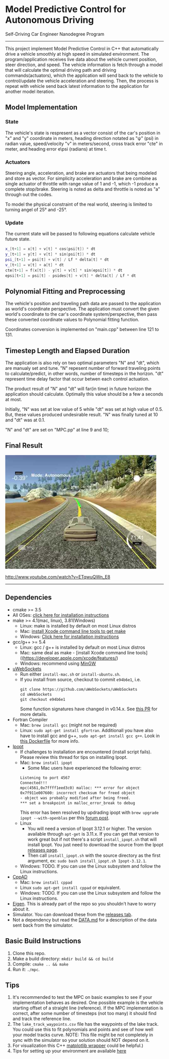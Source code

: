 [//]: # (Image References)

[image1]: ./images/MPC_Result.jpg "MPC Result"

# Model Predictive Control for Autonomous Driving

Self-Driving Car Engineer Nanodegree Program

---

This project implement Model Predictive Control in C++ that automatically drive a vehicle smoothly at high speed in simulated environment. The program/application receives live data about the vehicle current position, steer direction, and speed. The vehicle information is fetch through a model that will calculate the optimal driving path and driving commands(actuators), which the application will send back to the vehicle to control/update the vehicle acceleration and steering. Then, the process is repeat with vehicle send back latest information to the application for another model iteration.

## Model Implementation

### State
The vehicle's state is respresent as a vector consist of the car's position in "x" and "y" coordinate in meters, heading direction notated as "ψ" (psi) in radian value, speed/velocity "v" in meters/second, cross track error "cte" in meter, and heading error e\psi (radians) at time t.

### Actuators 
Steering angle, acceleration, and brake are actuators that being modeled and store as vector. For simplicity acceleration and brake are combine as single actuator of throttle with range value of 1 and -1, which -1 produce a complete stop/brake. Steering is noted as delta and throttle is noted as "a" through out the codes.  

To model the physical constraint of the real world, steering is limited to turning angel of 25° and -25°.


### Update 
The current state will be passed to following equations calculate vehicle future state. 
```c++
x_[t+1] = x[t] + v[t] * cos(psi[t]) * dt
y_[t+1] = y[t] + v[t] * sin(psi[t]) * dt
psi_[t+1] = psi[t] + v[t] / Lf * delta[t] * dt
v_[t+1] = v[t] + a[t] * dt
cte[t+1] = f(x[t]) - y[t] + v[t] * sin(epsi[t]) * dt
epsi[t+1] = psi[t] - psides[t] + v[t] * delta[t] / Lf * dt
```

## Polynomial Fitting and Preprocessing

The vehicle's position and traveling path data are passed to the application as world's coordinate perspective. The application must convert the given world's coordinate to the car's coordinate system/perspective, then pass these converted coordinate values to Polynomial fitting function.

Coordinates conversion is implemented on "main.cpp" between line 121 to 131.

## Timestep Length and Elapsed Duration

The application is also rely on two optimal parameters "N" and "dt", which are manualy set and tune. "N" repesent number of forward traveling points to calculate/predict, in other words, number of timesteps in the horizon. "dt" represent time delay factor that occur betwen each control actuation. 

The product result of "N" and "dt" will far(in time) in future horizon the application should calculate. Optimally this value should be a few a seconds at most.

Initially, "N" was set at low value of 5 while "dt" was set at high value of 0.5. But, these values produced undesirable result. "N" was finally tuned at 10 and "dt" was at 0.1. 

"N" and "dt" are set on "MPC.pp" at line 9 and 10;

## Final Result


[![Final Result][image1]](http://www.youtube.com/watch?v=ETqwuQWn_E8)

http://www.youtube.com/watch?v=ETqwuQWn_E8

---

## Dependencies

* cmake >= 3.5
 * All OSes: [click here for installation instructions](https://cmake.org/install/)
* make >= 4.1(mac, linux), 3.81(Windows)
  * Linux: make is installed by default on most Linux distros
  * Mac: [install Xcode command line tools to get make](https://developer.apple.com/xcode/features/)
  * Windows: [Click here for installation instructions](http://gnuwin32.sourceforge.net/packages/make.htm)
* gcc/g++ >= 5.4
  * Linux: gcc / g++ is installed by default on most Linux distros
  * Mac: same deal as make - [install Xcode command line tools]((https://developer.apple.com/xcode/features/)
  * Windows: recommend using [MinGW](http://www.mingw.org/)
* [uWebSockets](https://github.com/uWebSockets/uWebSockets)
  * Run either `install-mac.sh` or `install-ubuntu.sh`.
  * If you install from source, checkout to commit `e94b6e1`, i.e.
    ```
    git clone https://github.com/uWebSockets/uWebSockets 
    cd uWebSockets
    git checkout e94b6e1
    ```
    Some function signatures have changed in v0.14.x. See [this PR](https://github.com/udacity/CarND-MPC-Project/pull/3) for more details.
* Fortran Compiler
  * Mac: `brew install gcc` (might not be required)
  * Linux: `sudo apt-get install gfortran`. Additionall you have also have to install gcc and g++, `sudo apt-get install gcc g++`. Look in [this Dockerfile](https://github.com/udacity/CarND-MPC-Quizzes/blob/master/Dockerfile) for more info.
* [Ipopt](https://projects.coin-or.org/Ipopt)
  * If challenges to installation are encountered (install script fails).  Please review this thread for tips on installing Ipopt.
  * Mac: `brew install ipopt`
       +  Some Mac users have experienced the following error:
       ```
       Listening to port 4567
       Connected!!!
       mpc(4561,0x7ffff1eed3c0) malloc: *** error for object 0x7f911e007600: incorrect checksum for freed object
       - object was probably modified after being freed.
       *** set a breakpoint in malloc_error_break to debug
       ```
       This error has been resolved by updrading ipopt with
       ```brew upgrade ipopt --with-openblas```
       per this [forum post](https://discussions.udacity.com/t/incorrect-checksum-for-freed-object/313433/19).
  * Linux
    * You will need a version of Ipopt 3.12.1 or higher. The version available through `apt-get` is 3.11.x. If you can get that version to work great but if not there's a script `install_ipopt.sh` that will install Ipopt. You just need to download the source from the Ipopt [releases page](https://www.coin-or.org/download/source/Ipopt/).
    * Then call `install_ipopt.sh` with the source directory as the first argument, ex: `sudo bash install_ipopt.sh Ipopt-3.12.1`. 
  * Windows: TODO. If you can use the Linux subsystem and follow the Linux instructions.
* [CppAD](https://www.coin-or.org/CppAD/)
  * Mac: `brew install cppad`
  * Linux `sudo apt-get install cppad` or equivalent.
  * Windows: TODO. If you can use the Linux subsystem and follow the Linux instructions.
* [Eigen](http://eigen.tuxfamily.org/index.php?title=Main_Page). This is already part of the repo so you shouldn't have to worry about it.
* Simulator. You can download these from the [releases tab](https://github.com/udacity/self-driving-car-sim/releases).
* Not a dependency but read the [DATA.md](./DATA.md) for a description of the data sent back from the simulator.


## Basic Build Instructions


1. Clone this repo.
2. Make a build directory: `mkdir build && cd build`
3. Compile: `cmake .. && make`
4. Run it: `./mpc`.

## Tips

1. It's recommended to test the MPC on basic examples to see if your implementation behaves as desired. One possible example
is the vehicle starting offset of a straight line (reference). If the MPC implementation is correct, after some number of timesteps
(not too many) it should find and track the reference line.
2. The `lake_track_waypoints.csv` file has the waypoints of the lake track. You could use this to fit polynomials and points and see of how well your model tracks curve. NOTE: This file might be not completely in sync with the simulator so your solution should NOT depend on it.
3. For visualization this C++ [matplotlib wrapper](https://github.com/lava/matplotlib-cpp) could be helpful.)
4.  Tips for setting up your environment are available [here](https://classroom.udacity.com/nanodegrees/nd013/parts/40f38239-66b6-46ec-ae68-03afd8a601c8/modules/0949fca6-b379-42af-a919-ee50aa304e6a/lessons/f758c44c-5e40-4e01-93b5-1a82aa4e044f/concepts/23d376c7-0195-4276-bdf0-e02f1f3c665d)





